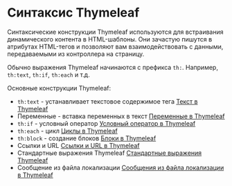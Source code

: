 # Синтаксис Thymeleaf

Синтаксические конструкции Thymeleaf используются для встраивания динамического контента в HTML-шаблоны. Они зачастую пишутся в атрибутах HTML-тегов и позволяют вам взаимодействовать с данными, передаваемыми из контроллера на страницу.

Обычно выражения Thymeleaf начинаются с префикса `th:`. Например, `th:text`, `th:if`, `th:each` и т.д. 

Основные конструкции Thymeleaf:
- `th:text` - устанавливает текстовое содержимое тега [Текст в Thymeleaf][thymeleaf-text]
- Переменные - вставка переменных в текст [Переменные в Thymeleaf][thymeleaf-variables]
- `th:if` - условный оператор [Условный оператор в Thymeleaf][thymeleaf-if]
- `th:each` - цикл [Циклы в Thymeleaf][thymeleaf-each]
- `th:block` - создание блоков [Блоки в Thymeleaf][thymeleaf-code-blocks]
-  Ссылки и URL [Ссылки и URL в Thymeleaf][thymeleaf-links]
- Стандартные выражения Thymeleaf [Стандартные выражения Thymeleaf][thymeleaf-standard-expressions]
- Сообщение из файла локализации [Сообщения из файла локализации в Thymeleaf][thymeleaf-messages]

[thymeleaf-text]: syntax-text
[thymeleaf-variables]: syntax-variables
[thymeleaf-if]: syntax-conditional-themeleaf.md
[thymeleaf-each]: syntax-iteration
[thymeleaf-code-blocks]: thymeleaf-code-blocks
[thymeleaf-links]: syntax-links
[thymeleaf-standard-expressions]: syntax-simple-expressions
[thymeleaf-messages]: syntax-messages
